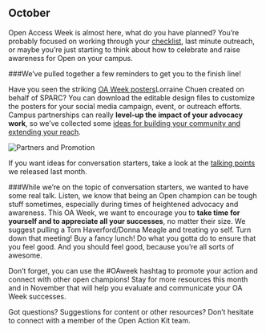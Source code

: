 ## October
Open Access Week is almost here, what do you have planned?  You’re probably focused on working through your [checklist](https://drive.google.com/drive/folders/0B3LrgRFGBovxRWFXZzNyNTJNWjQ), last minute outreach, or maybe you’re just starting to think about how to celebrate and raise awareness for Open on your campus.  

###We’ve pulled together a few reminders to get you to the finish line!

Have you seen the striking [OA Week posters](http://www.openaccessweek.org/page/englishhigh-resolution-1)Lorraine Chuen created on behalf of SPARC?  You can download the editable design files to customize the posters for your social media campaign, event, or outreach efforts.  Campus partnerships can really **level-up the impact of your advocacy work**, so we’ve collected some [ideas for building your community and extending your reach](https://drive.google.com/file/d/0B3LrgRFGBovxSEJONjJ5Y0xjTnM/view?usp=sharing).  

![Partners and Promotion](https://github.com/sparcopen/Open-Action-Kit/blob/master/docs/_images/awarenessthumb.png?raw=true)



If you want ideas for conversation starters, take a look at the [talking points](https://drive.google.com/drive/folders/0B3LrgRFGBovxY2NvQlZ4MFNXc2s) we released last month.  

###While we’re on the topic of conversation starters, we wanted to have some real talk.
Listen, we know that being an Open champion can be tough stuff sometimes, especially during times of heightened advocacy and awareness. This OA Week, we want to encourage you to **take time for yourself and to appreciate all your successes**, no matter their size. We suggest pulling a Tom Haverford/Donna Meagle and treating yo self. Turn down that meeting! Buy a fancy lunch! Do what you gotta do to ensure that you feel good. And you should feel good, because you’re all sorts of awesome.

Don’t forget, you can use the #OAweek hashtag to promote your action and connect with other open champions!  Stay for more resources this month and in November that will help you evaluate and communicate your OA Week successes.

Got questions? Suggestions for content or other resources? Don’t hesitate to connect with a member of the Open Action Kit team.
